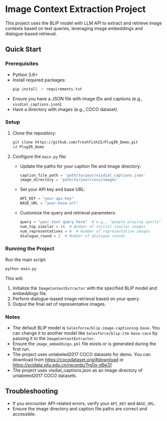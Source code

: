 # Image Context Extraction Project

This project uses the BLIP model with LLM API to extract and retrieve image contexts based on text queries, leveraging image embeddings and dialogue-based retrieval.

## Quick Start

### Prerequisites
- Python 3.8+
- Install required packages:
  ```bash
  pip install -r requirements.txt
  ```
- Ensure you have a JSON file with image IDs and captions (e.g., `visdial_captions.json`).
- Have a directory with images (e.g., COCO dataset).

### Setup
1. Clone the repository:
   ```bash
   git clone https://github.com/freshfish15/PlugIR_Demo.git
   cd PlugIR_Demo
   ```

2. Configure the `main.py` file:
   - Update the paths for your caption file and image directory:
     ```python
     caption_file_path = 'path/to/your/visdial_captions.json'
     image_directory = 'path/to/your/coco/images'
     ```
   - Set your API key and base URL:
     ```python
     API_KEY = "your-api-key"
     BASE_URL = "your-base-url"
     ```
   - Customize the query and retrieval parameters:
     ```python
     query = "your text query here"  # e.g., "people playing sports"
     num_top_similar = 16  # Number of initial similar images
     num_representatives = 8  # Number of representative images
     dialogue_round = 2  # Number of dialogue rounds
     ```

### Running the Project
Run the main script:
```bash
python main.py
```

This will:
1. Initialize the `ImageContextExtractor` with the specified BLIP model and embeddings file.
2. Perform dialogue-based image retrieval based on your query.
3. Output the final set of representative images.

### Notes
- The default BLIP model is `Salesforce/blip-image-captioning-base`. You can change it to another model like `Salesforce/blip-itm-base-coco` by passing it to the `ImageContextExtractor`.
- Ensure the `image_embeddings.pkl` file exists or is generated during the first run.
- The project uses unlabeled2017 COCO datasets for demo. You can download from https://cocodataset.org/#download or https://scidata.sjtu.edu.cn/records/7rp0x-d6e31
- The project uses visdial_captions.json as an image directory of unlabeled2017 COCO datasets. 

## Troubleshooting
- If you encounter API-related errors, verify your `API_KEY` and `BASE_URL`.
- Ensure the image directory and caption file paths are correct and accessible.
